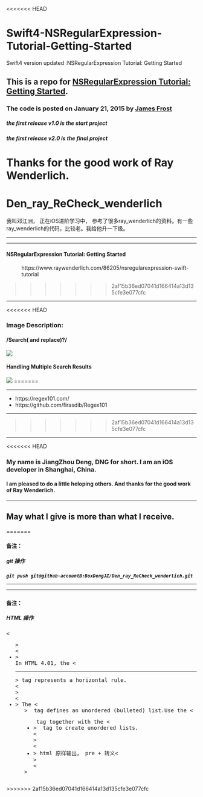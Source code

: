 <<<<<<< HEAD
# Swift4-NSRegularExpression-Tutorial-Getting-Started
Swift4 version updated :NSRegularExpression Tutorial: Getting Started


## This is a repo for [NSRegularExpression Tutorial: Getting Started](https://www.raywenderlich.com/86205/nsregularexpression-swift-tutorial).

### The code is posted on  January 21, 2015 by [James Frost](http://jamesfrost.co.uk)


##### the first release v1.0 is the start project

##### the first release v2.0 is the final project


Thanks for the good work of Ray Wenderlich.
=======
# Den_ray_ReCheck_wenderlich
我叫邓江洲， 正在iOS进阶学习中， 参考了很多ray_wenderlich的资料。有一些ray_wenderlich的代码，比较老。我给他升一下级。


<hr>


<hr>

<dl>
<dt>
<h4>NSRegularExpression Tutorial: Getting Started</h4>
</dt>
<dd>
https://www.raywenderlich.com/86205/nsregularexpression-swift-tutorial
</dd>


<dl>

>>>>>>> 2af15b36ed07041d166414a13d135cfe3e077cfc

<hr>


<<<<<<< HEAD
### Image Description:

#### /Search( and replace)?/

<img src="img/newOne.png">

#### Handling Multiple Search Results

<img src="img/newTwo.png">
=======

<hr>

<ul>
<li>
https://regex101.com/
</li>
<li>
https://github.com/firasdib/Regex101
</li>
</ul>

<hr>

>>>>>>> 2af15b36ed07041d166414a13d135cfe3e077cfc


<hr>

<<<<<<< HEAD
### My name is JiangZhou Deng, DNG for short. I am an iOS developer in Shanghai, China.

#### I am pleased to do a little heloping others. And thanks for the good work of Ray Wenderlich.


<hr>

## May what I give is more than what I receive.
=======


<h4>备注： <h4><h5>git 操作 <h5>
<code>git push git@github-accountB:BoxDengJZ/Den_ray_ReCheck_wenderlich.git</code>

<hr>

<hr>


<h4>备注： <h4><h5>HTML 操作</h5>
<pre>
&lt;<ul>&gt
&lt;<li>&gt
In HTML 4.01, the &lt;<hr>&gt tag represents a horizontal rule.
&lt;</li>&gt
&lt;<li>&gt The &lt; <ul>&gt  tag defines an unordered (bulleted) list.Use the &lt;<ul> tag together with the &lt;<li>&gt  tag to create unordered lists.
&lt;</li>&gt
&lt;<li>&gt html 原样输出， pre + 转义&lt;</li>&gt
&lt;</ul>&gt
</pre>
>>>>>>> 2af15b36ed07041d166414a13d135cfe3e077cfc

